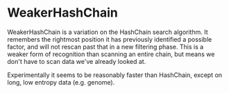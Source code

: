 WeakerHashChain
===============

WeakerHashChain is a variation on the HashChain search algorithm.
It remembers the rightmost position it has previously identified a
possible factor, and will not rescan past that in a new filtering phase.
This is a weaker form of recognition than scanning an entire chain, 
but means we don't have to scan data we've already looked at.

Experimentally it seems to be reasonably faster than HashChain,
except on long, low entropy data (e.g. genome).
